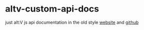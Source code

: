 # altv-custom-api-docs

just alt:V js api documentation in the old style
[website](https://xxshady.github.io/custom-altv-types/)
and
[github](https://github.com/xxshady/custom-altv-types)
